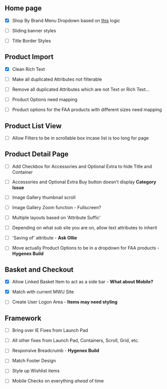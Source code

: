## Home page

- [x] Shop By Brand Menu Dropdown based on [this](https://www.jamieoliver.com/) logic
- [ ] Sliding banner styles
- [ ] Title Border Styles


## Product Import

- [x] Clean Rich Text
- [ ] Make all duplicated Attributes not filterable
- [ ] Remove all duplicated Attributes which are not Text or Rich Text...
- [ ] Product Options need mapping
- [ ] Product options for the FAA products with different sizes need mapping


## Product List View

- [ ] Allow Filters to be in scrollable box incase list is too long for page


## Product Detail Page

- [ ] Add Checkbox for Accessories and Optional Extra to hide Title and Container
- [ ] Accessories and Optional Extra Buy button doesn't display  **Category Issue**

- [ ] Image Gallery thumbnail scroll
- [ ] Image Gallery Zoom function - Fullscreen?

- [ ] Multiple layouts based on 'Attribute Suffic'

- [ ] Depending on what sub site you are on, allow text attributes to inherit

- [ ] 'Saving of' attribute - **Ask Ollie**
- [ ] Move actually Product Options to be in a dropdown for FAA products - **Hygenex Build**


## Basket and Checkout

- [x] Allow Linked Basket Item to act as a side bar - **What about Mobile?**
- [x] Match with current MWU Site
- [ ] Create User Logon Area - **Items may need styling**


## Framework

- [ ] Bring over IE Fixes from Launch Pad
- [ ] All other fixes from Launch Pad, Containers, Scroll, Grid, etc.
- [ ] Responsive Breadcrumb - **Hygenex Build**
- [ ] Match Footer Design
- [ ] Style up Wishlist items
- [ ] Mobile Checks on everything *ahead* of time

